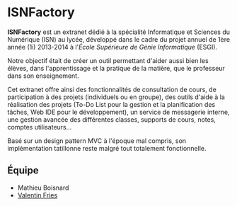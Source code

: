 ISNFactory
=============

**ISNFactory** est un extranet dédié à la spécialité Informatique et Sciences du Numérique (ISN) au lycée, développé dans le cadre du projet annuel de 1ère année (1i) 2013-2014 à l'*École Supérieure de Génie Informatique* (ESGI).

Notre objectif était de créer un outil permettant d'aider aussi bien les élèves, dans l'apprentissage et la pratique de la matière, que le professeur dans son enseignement.

Cet extranet offre ainsi des fonctionnalités de consultation de cours, de participation à des projets (individuels ou en groupe), des outils d'aide à la réalisation des projets (To-Do List pour la gestion et la planification des tâches, Web IDE pour le développement), un service de messagerie interne, une gestion avancée des différentes classes, supports de cours, notes, comptes utilisateurs...

Basé sur un design pattern MVC à l'époque mal compris, son implémentation tatillonne reste malgré tout totalement fonctionnelle.

Équipe
------------
* Mathieu Boisnard
* [Valentin Fries](http://fries.io)
